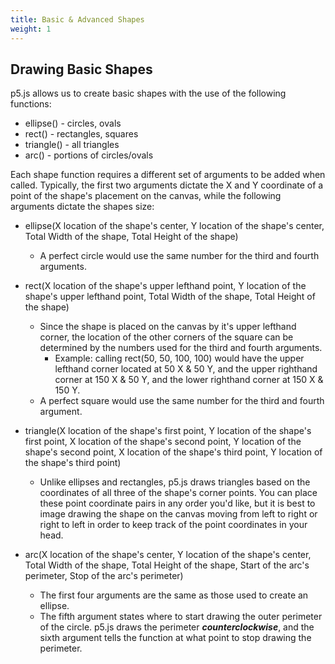 ```yaml
---
title: Basic & Advanced Shapes
weight: 1
---
```

## Drawing Basic Shapes

p5.js allows us to create basic shapes with the use of the following functions:

* ellipse() - circles, ovals
* rect() - rectangles, squares
* triangle() - all triangles
* arc() - portions of circles/ovals

Each shape function requires a different set of arguments to be added when called. Typically, the first two arguments dictate the X and Y coordinate of a point of the shape's placement on the canvas, while the following arguments dictate the shapes size:

* ellipse(X location of the shape's center, Y location of the shape's center, Total Width of the shape, Total Height of the shape)
  * A perfect circle would use the same number for the third and fourth arguments.
   
   
* rect(X location of the shape's upper lefthand point, Y location of the shape's upper lefthand point, Total Width of the shape, Total Height of the shape)
  * Since the shape is placed on the canvas by it's upper lefthand corner, the location of the other corners of the square can be determined by the numbers used for the third and fourth arguments.
    * Example: calling rect(50, 50, 100, 100) would have the upper lefthand corner located at 50 X & 50 Y, and the upper righthand corner at 150 X & 50 Y, and the lower righthand corner at 150 X & 150 Y.
  * A perfect square would use the same number for the third and fourth argument.



* triangle(X location of the shape's first point, Y location of the shape's first point, X location of the shape's second point, Y location of the shape's second point, X location of the shape's third point, Y location of the shape's third point)
  * Unlike ellipses and rectangles, p5.js draws triangles based on the coordinates of all three of the shape's corner points. You can place these point coordinate pairs in any order you'd like, but it is best to image drawing the shape on the canvas moving from left to right or right to left in order to keep track of the point coordinates in your head.

* arc(X location of the shape's center, Y location of the shape's center, Total Width of the shape, Total Height of the shape, Start of the arc's perimeter, Stop of the arc's perimeter)
  * The first four arguments are the same as those used to create an ellipse. 
  * The fifth argument states where to start drawing the outer perimeter of the circle. p5.js draws the perimeter **_counterclockwise_**, and the sixth argument tells the function at what point to stop drawing the perimeter.

